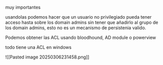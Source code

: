 
muy importantes

usandolas podemos hacer que un usuario no privilegiado pueda tener acceso hasta sobre los domain admins sin tener que añadirlo al grupo de los domain admins, esto  no es un mecanismo de persistenia valido.

Podemos obtener las ACL usando bloodhound, AD module o powerview


todo tiene una ACL en windows










![[Pasted image 20250306231458.png]]
